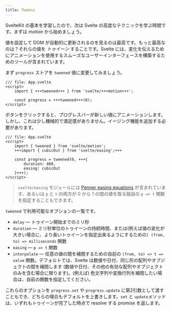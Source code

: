 ```yaml
---
title: Tweens
---
```


SvelteKit の基本を学習したので、次は Svelte の高度なテクニックを学ぶ時間です。まずは  _motion_ から始めましょう。

値を設定して DOM が自動的に更新されるのを見るのは最高です。もっと最高なのは？それらの値を *トゥイーン* することです。Svelte には、変化を伝えるためにアニメーションを使用するスムーズなユーザーインターフェースを構築するためのツールが含まれています。

まず `progress` ストアを `tweened` 値に変更してみましょう。

```svelte
/// file: App.svelte
<script>
	import { +++tweened+++ } from 'svelte/+++motion+++';

	const progress = +++tweened+++(0);
</script>
```

ボタンをクリックすると、プログレスバーが新しい値にアニメーションします。しかし、これは少し機械的で満足感がありません。イージング機能を追加する必要があります。

```svelte
/// file: App.svelte
<script>
	import { tweened } from 'svelte/motion';
	+++import { cubicOut } from 'svelte/easing';+++

	const progress = tweened(0, +++{
		duration: 400,
		easing: cubicOut
	}+++);
</script>
```

> `svelte/easing` モジュールには [Penner easing equations](https://web.archive.org/web/20190805215728/http://robertpenner.com/easing/) が含まれています、あるいは `p` と `t` の両方が 0 から 1 の間の値を取る独自の `p => t` 関数を指定することもできます。

`tweened` で利用可能なオプションの一覧です。

* `delay` — トゥイーン開始までのミリ秒
* `duration` — ミリ秒単位のトゥイーンの持続時間、または(例えば値の変化が大きい場合に、より長いトゥイーンを指定出来るようにするための）`(from, to) => milliseconds` 関数
* `easing` — `p => t` 関数
* `interpolate` — 任意の値の間を補間するための自前の `(from, to) => t => value` 関数。デフォルトでは、Svelte は数値や日付、同じ形の配列やオブジェクトの間を補間します (数値や日付、その他の有効な配列やオブジェクトのみを含む場合に限ります)。(例えば) 色文字列や変換行列を補間したい場合は、自前の関数を指定してください。

これらのオプションを `progress.set` や `progress.update` に第2引数として渡すこともでき、どちらの場合もデフォルトを上書きします。`set` と `update`メソッドは、いずれもトゥイーンが完了した時点で resolve する promise を返します。
